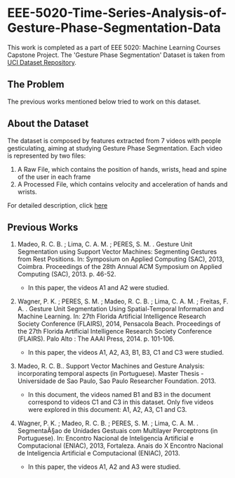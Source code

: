 # EEE-5020-Time-Series-Analysis-of-Gesture-Phase-Segmentation-Data

This work is completed as a part of EEE 5020: Machine Learning Courses Capstone Project. The 'Gesture Phase Segmentation' Dataset is taken from [UCI Dataset Repository](https://archive.ics.uci.edu/ml/datasets/Gesture+Phase+Segmentation).

## The Problem 
The previous works mentioned below tried to work on this dataset. 



## About the Dataset
The dataset is composed by features extracted from 7 videos with people gesticulating, aiming at studying Gesture Phase Segmentation. 
Each video is represented by two files: 
1. A Raw File, which contains the position of hands, wrists, head and spine of the user in each frame
2. A Processed File, which contains velocity and acceleration of hands and wrists. 


For detailed description, click [here](https://github.com/AkhilPunia/EEE-5020-Time-Series-Analysis-of-Gesture-Phase-Segmentation-Data/blob/master/Dataset/data_description.txt)

## Previous Works
1. Madeo, R. C. B. ; Lima, C. A. M. ; PERES, S. M. . Gesture Unit Segmentation using Support Vector Machines: Segmenting 
   Gestures from Rest Positions. In: Symposium on Applied Computing (SAC), 2013, Coimbra. Proceedings of the 28th Annual 
   ACM Symposium on Applied Computing (SAC), 2013. p. 46-52. 
   * In this paper, the videos A1 and A2 were studied. 

2. Wagner, P. K. ; PERES, S. M. ; Madeo, R. C. B. ; Lima, C. A. M. ; Freitas, F. A. . Gesture Unit Segmentation Using 
   Spatial-Temporal Information and Machine Learning. In: 27th Florida Artificial Intelligence Research Society Conference 
   (FLAIRS), 2014, Pensacola Beach. Proceedings of the 27th Florida Artificial Intelligence Research Society Conference 
   (FLAIRS). Palo Alto : The AAAI Press, 2014. p. 101-106. 
   * In this paper, the videos A1, A2, A3, B1, B3, C1 and C3 were studied. 
3. Madeo, R. C. B.. Support Vector Machines and Gesture Analysis: incorporating temporal aspects (in Portuguese). Master 
   Thesis - Universidade de Sao Paulo, Sao Paulo Researcher Foundation. 2013. 
   * In this document, the videos named B1 and B3 in the document correspond to videos C1 and C3 in this dataset. Only five videos were explored in this document: A1, A2, A3, C1 and C3. 
4. Wagner, P. K. ; Madeo, R. C. B. ; PERES, S. M. ; Lima, C. A. M. . SegmentaÃ§ao de Unidades Gestuais com Multilayer 
   Perceptrons (in Portuguese). In: Encontro Nacional de Inteligencia Artificial e Computacional (ENIAC), 2013, Fortaleza. 
   Anais do X Encontro Nacional de Inteligencia Artificial e Computacional (ENIAC), 2013. 
   * In this paper, the videos A1, A2 and A3 were studied.